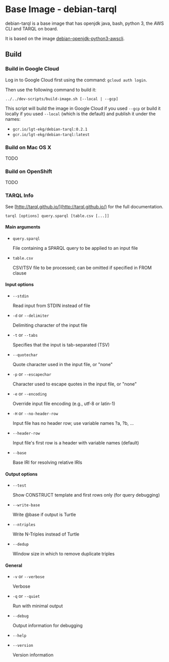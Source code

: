 # Base Image - debian-tarql

debian-tarql is a base image that has openjdk java, bash, python 3, the AWS CLI and TARQL on board.

It is based on the image [debian-openjdk-python3-awscli](../debian-openjdk-python3-awscli/README.md).

## Build

### Build in Google Cloud

Log in to Google Cloud first using the command: `gcloud auth login`.

Then use the following command to build it:

```
../../dev-scripts/build-image.sh [--local | --gcp]
```

This script will build the image in Google Cloud if you used `--gcp` or build it locally if you used `--local` (which is the default) and publish
it under the names:

 - `gcr.io/lgt-ekg/debian-tarql:0.2.1`
 - `gcr.io/lgt-ekg/debian-tarql:latest`


### Build on Mac OS X

TODO

### Build on OpenShift

TODO

### TARQL Info

See [http://tarql.github.io/](http://tarql.github.io/) for the full documentation.

`tarql [options] query.sparql [table.csv [...]]`

#### Main arguments

- `query.sparql`

  File containing a SPARQL query to be applied to an input file

- `table.csv`

  CSV/TSV file to be processed; can be omitted if specified in FROM clause

#### Input options

- `--stdin`

  Read input from STDIN instead of file

- `-d` or `--delimiter`

  Delimiting character of the input file

- `-t` or `--tabs`

  Specifies that the input is tab-separated (TSV)

- `--quotechar`

  Quote character used in the input file, or "none"

- `-p` or `--escapechar`

  Character used to escape quotes in the input file, or "none"

- `-e` or `--encoding`

  Override input file encoding (e.g., utf-8 or latin-1)

- `-H` or `--no-header-row`

  Input file has no header row; use variable names ?a, ?b, ...

- `--header-row`

  Input file's first row is a header with variable names (default)

- `--base`

  Base IRI for resolving relative IRIs

#### Output options

- `--test`

  Show CONSTRUCT template and first rows only (for query debugging)

- `--write-base`

  Write @base if output is Turtle

- `--ntriples`

  Write N-Triples instead of Turtle

- `--dedup`

  Window size in which to remove duplicate triples

#### General

- `-v` or `--verbose`

  Verbose

- `-q` or `--quiet`

  Run with minimal output

- `--debug`

  Output information for debugging

- `--help`

- `--version`

  Version information

